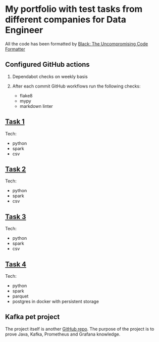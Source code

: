 # My portfolio with test tasks from different companies for Data Engineer

All the code has been formatted by [Black: The Uncompromising Code Formatter](https://github.com/psf/black)

## Configured GitHub actions

1. Dependabot checks on weekly basis
1. After each commit GitHub workflows run the following checks:

    - flake8
    - mypy
    - markdown linter

## [Task 1](task1)

Tech:

- python
- spark
- csv

## [Task 2](task2)

Tech:

- python
- spark
- csv

## [Task 3](task3)

Tech:

- python
- spark
- csv

## [Task 4](task4)

Tech:

- python
- spark
- parquet
- postgres in docker with persistent storage

## Kafka pet project

The project itself is another [GitHub repo](https://github.com/iamtodor/kafka-twitter-project). The purpose of the project is to prove Java, Kafka, Prometheus and Grafana knowledge.